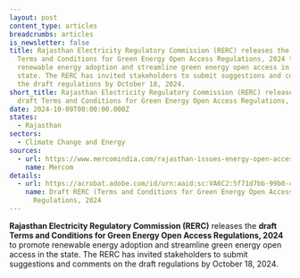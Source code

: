 ```yaml
---
layout: post
content_type: articles
breadcrumbs: articles
is_newsletter: false
title: Rajasthan Electricity Regulatory Commission (RERC) releases the draft
  Terms and Conditions for Green Energy Open Access Regulations, 2024 to promote
  renewable energy adoption and streamline green energy open access in the
  state. The RERC has invited stakeholders to submit suggestions and comments on
  the draft regulations by October 18, 2024.
short_title: Rajasthan Electricity Regulatory Commission (RERC) releases the
  draft Terms and Conditions for Green Energy Open Access Regulations, 2024
date: 2024-10-09T00:00:00.000Z
states:
  - Rajasthan
sectors:
  - Climate Change and Energy
sources:
  - url: https://www.mercomindia.com/rajasthan-issues-energy-open-access
    name: Mercom
details:
  - url: https://acrobat.adobe.com/id/urn:aaid:sc:VA6C2:5f71d7bb-99b0-4c1e-9f57-39e668ababf8
    name: Draft RERC (Terms and Conditions for Green Energy Open Access)
      Regulations, 2024
---
```

**Rajasthan Electricity Regulatory Commission (RERC)** releases the **draft** **Terms and Conditions for Green Energy Open Access Regulations, 2024** to promote renewable energy adoption and streamline green energy open access in the state. The RERC has invited stakeholders to submit suggestions and comments on the draft regulations by October 18, 2024.
